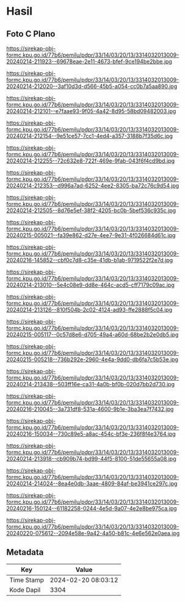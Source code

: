 # Hasil

## Foto C Plano

https://sirekap-obj-formc.kpu.go.id/77b6/pemilu/pdpr/33/14/03/20/13/3314032013009-20240214-211923--69678eae-2e11-4673-bfef-9ce194be2bbe.jpg

https://sirekap-obj-formc.kpu.go.id/77b6/pemilu/pdpr/33/14/03/20/13/3314032013009-20240214-212020--3af10d3d-d566-45b5-a054-cc0b7a5aa890.jpg

https://sirekap-obj-formc.kpu.go.id/77b6/pemilu/pdpr/33/14/03/20/13/3314032013009-20240214-212101--e7faae93-9f05-4a42-8d95-58bd09482003.jpg

https://sirekap-obj-formc.kpu.go.id/77b6/pemilu/pdpr/33/14/03/20/13/3314032013009-20240214-212154--9e51ce57-7cc1-4ed4-a357-3188b7f35d6c.jpg

https://sirekap-obj-formc.kpu.go.id/77b6/pemilu/pdpr/33/14/03/20/13/3314032013009-20240214-212255--72c632e8-722f-469e-9fab-043f6f4cd9bd.jpg

https://sirekap-obj-formc.kpu.go.id/77b6/pemilu/pdpr/33/14/03/20/13/3314032013009-20240214-212353--d996a7ad-6252-4ee2-8305-ba72c76c9d54.jpg

https://sirekap-obj-formc.kpu.go.id/77b6/pemilu/pdpr/33/14/03/20/13/3314032013009-20240214-212505--8d76e5ef-38f2-4205-bc0b-5bef536c935c.jpg

https://sirekap-obj-formc.kpu.go.id/77b6/pemilu/pdpr/33/14/03/20/13/3314032013009-20240215-005021--fa39e862-d27e-4ee7-9e31-4f026684d61c.jpg

https://sirekap-obj-formc.kpu.go.id/77b6/pemilu/pdpr/33/14/03/20/13/3314032013009-20240216-145852--cbf0c7d8-c35e-41db-b1ab-9719522f2e7d.jpg

https://sirekap-obj-formc.kpu.go.id/77b6/pemilu/pdpr/33/14/03/20/13/3314032013009-20240214-213010--5e4c08e9-dd8e-464c-acd5-cff7179c09ac.jpg

https://sirekap-obj-formc.kpu.go.id/77b6/pemilu/pdpr/33/14/03/20/13/3314032013009-20240214-213126--810f504b-2c02-4124-ad93-ffe2888f5c04.jpg

https://sirekap-obj-formc.kpu.go.id/77b6/pemilu/pdpr/33/14/03/20/13/3314032013009-20240215-005117--0c57d8e6-d705-49a4-a60d-68be2b2e0db5.jpg

https://sirekap-obj-formc.kpu.go.id/77b6/pemilu/pdpr/33/14/03/20/13/3314032013009-20240215-005218--736b292e-2960-4e4a-9dd0-db6fa7c5b53e.jpg

https://sirekap-obj-formc.kpu.go.id/77b6/pemilu/pdpr/33/14/03/20/13/3314032013009-20240214-213438--503ff16e-ca31-4a0b-bf0b-020d7bb2d730.jpg

https://sirekap-obj-formc.kpu.go.id/77b6/pemilu/pdpr/33/14/03/20/13/3314032013009-20240216-210045--3a731df8-531a-4600-9b1e-3ba3ea7f7432.jpg

https://sirekap-obj-formc.kpu.go.id/77b6/pemilu/pdpr/33/14/03/20/13/3314032013009-20240216-150034--730c89e5-a8ac-454c-bf3e-236f8f4e3764.jpg

https://sirekap-obj-formc.kpu.go.id/77b6/pemilu/pdpr/33/14/03/20/13/3314032013009-20240214-213918--cb909b74-bd99-44f5-8100-51de55655a08.jpg

https://sirekap-obj-formc.kpu.go.id/77b6/pemilu/pdpr/33/14/03/20/13/3314032013009-20240214-214024--8ea4e0db-3aae-4809-84af-be3941ce297c.jpg

https://sirekap-obj-formc.kpu.go.id/77b6/pemilu/pdpr/33/14/03/20/13/3314032013009-20240216-150124--61182258-0244-4e5d-9a07-4e2e8be975ca.jpg

https://sirekap-obj-formc.kpu.go.id/77b6/pemilu/pdpr/33/14/03/20/13/3314032013009-20240220-075612--2094e58e-9a42-4a50-b81c-4e6e562e0aea.jpg


## Metadata

| Key        | Value               |
| ---------- | ------------------- |
| Time Stamp | 2024-02-20 08:03:12 |
| Kode Dapil | 3304                |



